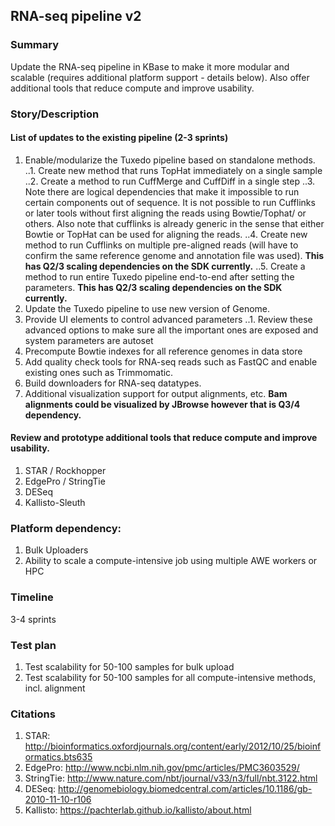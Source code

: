## RNA-seq pipeline v2

### Summary
Update the RNA-seq pipeline in KBase to make it more modular and scalable (requires additional platform support - details below). Also offer additional tools that reduce compute and improve usability.

### Story/Description
#### List of updates to the existing pipeline (2-3 sprints)
1. Enable/modularize the Tuxedo pipeline based on standalone methods.
..1. Create new method that runs TopHat immediately on a single sample
..2. Create a method to run CuffMerge and CuffDiff in a single step
..3. Note there are logical dependencies that make it impossible to run certain components out of sequence. It is not possible to run Cufflinks or later tools without first aligning the reads using Bowtie/Tophat/ or others. Also note that cufflinks is already generic in the sense that either Bowtie or TopHat can be used for aligning the reads.
..4. Create new method to run Cufflinks on multiple pre-aligned reads (will have to confirm the same reference genome and annotation file was used). **This has Q2/3 scaling dependencies on the SDK currently.**
..5. Create a method to run entire Tuxedo pipeline end-to-end after setting the parameters. **This has Q2/3 scaling dependencies on the SDK currently.**
2. Update the Tuxedo pipeline to use new version of Genome.
3. Provide UI elements to control advanced parameters
..1. Review these advanced options to make sure all the important ones are exposed and system parameters are autoset
3. Precompute Bowtie indexes for all reference genomes in data store
4. Add quality check tools for RNA-seq reads such as FastQC and enable existing ones such as Trimmomatic.
4. Build downloaders for RNA-seq datatypes.
5. Additional visualization support for output alignments, etc. **Bam alignments could be visualized by JBrowse however that is Q3/4 dependency.** 

#### Review and prototype additional tools that reduce compute and improve usability.
1. STAR / Rockhopper
2. EdgePro / StringTie
3. DESeq
4. Kallisto-Sleuth


### Platform dependency:
1. Bulk Uploaders
2. Ability to scale a compute-intensive job using multiple AWE workers or HPC


### Timeline
3-4 sprints

### Test plan
1. Test scalability for 50-100 samples for bulk upload
2. Test scalability for 50-100 samples for all compute-intensive methods, incl. alignment

### Citations
1. STAR: http://bioinformatics.oxfordjournals.org/content/early/2012/10/25/bioinformatics.bts635
2. EdgePro: http://www.ncbi.nlm.nih.gov/pmc/articles/PMC3603529/
3. StringTie: http://www.nature.com/nbt/journal/v33/n3/full/nbt.3122.html
4. DESeq: http://genomebiology.biomedcentral.com/articles/10.1186/gb-2010-11-10-r106
5. Kallisto: https://pachterlab.github.io/kallisto/about.html



